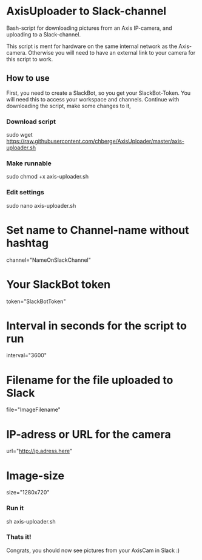 # AxisUploader to Slack-channel
Bash-script for downloading pictures from an Axis IP-camera, and uploading to a Slack-channel.


This script is ment for hardware on the same internal network as the Axis-camera. Otherwise you will need to have an external link to your camera for this script to work.


## How to use

First, you need to create a SlackBot, so you get your SlackBot-Token. You will need this to access your workspace and channels. Continue with downloading the script, make some changes to it, 



### Download script

sudo wget https://raw.githubusercontent.com/chberge/AxisUploader/master/axis-uploader.sh 

### Make runnable

sudo chmod +x axis-uploader.sh


### Edit settings 

sudo nano axis-uploader.sh

# Set name to Channel-name without hashtag
channel="NameOnSlackChannel"

# Your SlackBot token
token="SlackBotToken"

# Interval in seconds for the script to run
interval="3600"

# Filename for the file uploaded to Slack
file="ImageFilename"

# IP-adress or URL for the camera
url="http://ip.adress.here"

# Image-size
size="1280x720"


### Run it

sh axis-uploader.sh


### Thats it!

Congrats, you should now see pictures from your AxisCam in Slack :)

